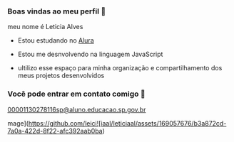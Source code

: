 ### Boas vindas ao meu perfil 🖤

meu nome é Leticia Alves

- Estou estudando no [Alura](https://www.alura.com.br)

- Estou me desnvolvendo na linguagem JavaScript

- ultilizo esse espaço para minha organização e compartilhamento dos meus projetos desenvolvidos

###  Você pode entrar em contato comigo 📧

00001130278116sp@aluno.educacao.sp.gov.br


mage](https://github.com/leici![iaal/leticiaal/assets/169057676/b3a872cd-7a0a-422d-8f22-afc392aab0ba)



